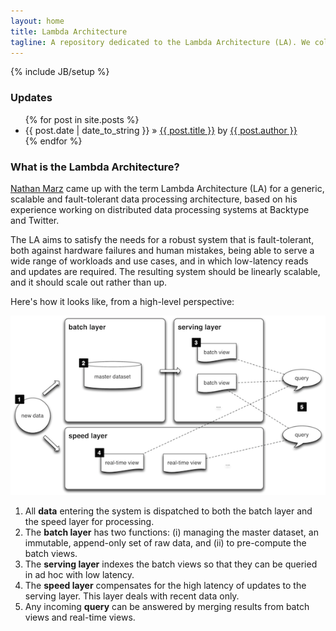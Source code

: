 ```yaml
---
layout: home
title: Lambda Architecture
tagline: A repository dedicated to the Lambda Architecture (LA). We collect and publish examples and good practices around the LA.
---
```

{% include JB/setup %}


### Updates

<ul class="posts">
  {% for post in site.posts %}
    <li><span>{{ post.date | date_to_string }}</span> &raquo; <a href="{{ BASE_PATH }}{{ post.url }}">{{ post.title }}</a> by <a href="http://twitter.com/{{ post.author_twitter }}">{{ post.author }}</a></li>
  {% endfor %}
</ul>

### What is the Lambda Architecture?

[Nathan Marz](https://twitter.com/nathanmarz) came up with the term
Lambda Architecture (LA) for a generic, scalable and fault-tolerant data
processing architecture, based on his experience working on distributed data
processing systems at Backtype and Twitter.

The LA aims to satisfy the needs for a robust system that is fault-tolerant,
both against hardware failures and human mistakes, being able to serve a wide 
range of workloads and use cases, and in which low-latency reads and updates are 
required. The resulting system should be linearly scalable, and it should scale out 
rather than up. 

Here's how it looks like, from a high-level perspective:

![LA overview](img/la-overview_small.png "LA overview")


1. All **data** entering the system is dispatched to both the batch layer and the speed layer for processing.
1. The **batch layer** has two functions: (i) managing the master dataset, an immutable, append-only set of raw data, and (ii) to pre-compute the batch views.
1. The **serving layer** indexes the batch views so that they can be queried in ad hoc with low latency. 
1. The **speed layer** compensates for the high latency of updates to the serving layer. This layer deals with recent data only.
1. Any incoming **query** can be answered by merging results from batch views and real-time views.

